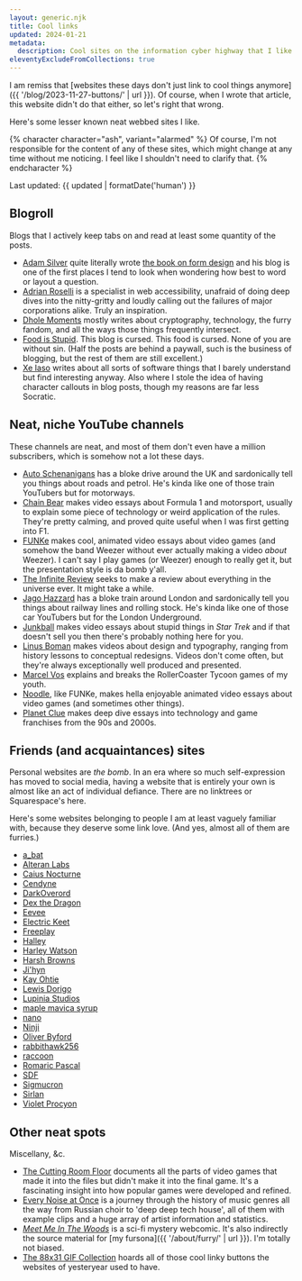 ```yaml
---
layout: generic.njk
title: Cool links
updated: 2024-01-21
metadata:
  description: Cool sites on the information cyber highway that I like.
eleventyExcludeFromCollections: true
---
```


I am remiss that [websites these days don't just link to cool things anymore]({{ '/blog/2023-11-27-buttons/' | url }}). Of course, when I wrote that article, this website didn't do that either, so let's right that wrong.

Here's some lesser known neat webbed sites I like.

{% character character="ash", variant="alarmed" %}
Of course, I'm not responsible for the content of any of these sites, which might change at any time without me noticing. I feel like I shouldn't need to clarify that.
{% endcharacter %}

Last updated: {{ updated | formatDate('human') }}

## Blogroll

Blogs that I actively keep tabs on and read at least some quantity of the posts.

- [Adam Silver](https://adamsilver.io/) quite literally wrote [the book on form design](https://formdesignpatterns.com/) and his blog is one of the first places I tend to look when wondering how best to word or layout a question.
- [Adrian Roselli](https://adrianroselli.com/) is a specialist in web accessibility, unafraid of doing deep dives into the nitty-gritty and loudly calling out the failures of major corporations alike. Truly an inspiration.
- [Dhole Moments](https://soatok.blog/) mostly writes about cryptography, technology, the furry fandom, and all the ways those things frequently intersect.
- [Food is Stupid](https://foodisstupid.substack.com/). This blog is cursed. This food is cursed. None of you are without sin. (Half the posts are behind a paywall, such is the business of blogging, but the rest of them are still excellent.)
- [Xe Iaso](https://xeiaso.net/) writes about all sorts of software things that I barely understand but find interesting anyway. Also where I stole the idea of having character callouts in blog posts, though my reasons are far less Socratic.

## Neat, niche YouTube channels

These channels are neat, and most of them don't even have a million subscribers, which is somehow not a lot these days.

- [Auto Schenanigans](https://www.youtube.com/@AutoShenanigans) has a bloke drive around the UK and sardonically tell you things about roads and petrol. He's kinda like one of those train YouTubers but for motorways.
- [Chain Bear](https://www.youtube.com/@chainbear) makes video essays about Formula 1 and motorsport, usually to explain some piece of technology or weird application of the rules. They're pretty calming, and proved quite useful when I was first getting into F1.
- [FUNKe](https://www.youtube.com/@FUNKe) makes cool, animated video essays about video games (and somehow the band Weezer without ever actually making a video _about_ Weezer). I can't say I play games (or Weezer) enough to really get it, but the presentation style is da bomb y'all.
- [The Infinite Review](https://www.youtube.com/@TheInfiniteReview) seeks to make a review about everything in the universe ever. It might take a while.
- [Jago Hazzard](https://www.youtube.com/@JagoHazzard) has a bloke train around London and sardonically tell you things about railway lines and rolling stock. He's kinda like one of those car YouTubers but for the London Underground.
- [Junkball](https://www.youtube.com/@JunkBallMedia) makes video essays about stupid things in _Star Trek_ and if that doesn't sell you then there's probably nothing here for you.
- [Linus Boman](https://www.youtube.com/@LinusBoman) makes videos about design and typography, ranging from history lessons to conceptual redesigns. Videos don't come often, but they're always exceptionally well produced and presented.
- [Marcel Vos](https://www.youtube.com/@MarcelVos) explains and breaks the RollerCoaster Tycoon games of my youth.
- [Noodle](https://www.youtube.com/@noodlefunny), like FUNKe, makes hella enjoyable animated video essays about video games (and sometimes other things).
- [Planet Clue](https://www.youtube.com/@planetclue) makes deep dive essays into technology and game franchises from the 90s and 2000s.

## Friends (and acquaintances) sites

Personal websites are _the bomb_. In an era where so much self-expression has moved to social media, having a website that is entirely your own is almost like an act of individual defiance. There are no linktrees or Squarespace's here.

Here's some websites belonging to people I am at least vaguely familiar with, because they deserve some link love. (And yes, almost all of them are furries.)

- [a_bat](https://a-bat.com/)
- [Alteran Labs](https://alteranlabs.co.uk/)
- [Caius Nocturne](https://nocturne.works/)
- [Cendyne](https://cendyne.dev/)
- [DarkOverord](https://darkoverord.info/)
- [Dex the Dragon](https://dexthedragon.co.uk/)
- [Eevee](https://eev.ee/)
- [Electric Keet](https://electrickeet.com/)
- [Freeplay](https://freeplay.floof.company/)
- [Halley](https://halley.systems/)
- [Harley Watson](https://lobi.to/)
- [Harsh Browns](https://visitmy.website/)
- [Ji'hyn](https://jihyn.com/)
- [Kay Ohtie](https://coyotesin.space/)
- [Lewis Dorigo](https://dorigo.co/)
- [Lupinia Studios](https://www.lupinia.net/)
- [maple mavica syrup](https://maple.pet/)
- [nano](https://nano.lgbt/)
- [Ninji](https://wuffs.org/)
- [Oliver Byford](https://obyford.com/)
- [rabbithawk256](https://rabbithawk256.dev/)
- [raccoon](https://www.raccoon.fun/)
- [Romaric Pascal](https://romaricpascal.is/)
- [SDF](https://www.sdf.me.uk/)
- [Sigmucron](https://sigmucron.neocities.org/)
- [Sirlan](https://dragon-vi.be/)
- [Violet Procyon](https://violet.pm/)

## Other neat spots

Miscellany, &c.

- [The Cutting Room Floor](https://tcrf.net/) documents all the parts of video games that made it into the files but didn't make it into the final game. It's a fascinating insight into how popular games were developed and refined.
- [Every Noise at Once](https://everynoise.com/) is a journey through the history of music genres all the way from Russian choir to 'deep deep tech house', all of them with example clips and a huge array of artist information and statistics.
- _[Meet Me In The Woods](https://mmitwcomic.tumblr.com/post/699016339886637056/cover-and-a-little-dedicatory-pagebecause-im-a)_ is a sci-fi mystery webcomic. It's also indirectly the source material for [my fursona]({{ '/about/furry/' | url }}). I'm totally not biased.
- [The 88x31 GIF Collection](https://cyber.dabamos.de/88x31/) hoards all of those cool linky buttons the websites of yesteryear used to have.
